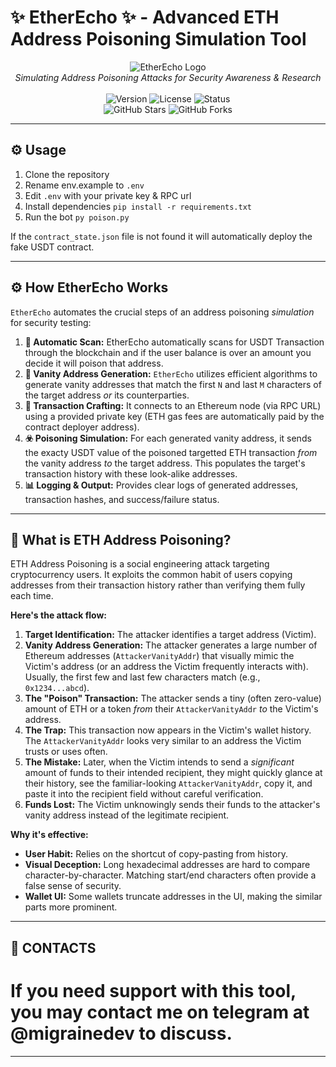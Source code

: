 # ✨ EtherEcho ✨ - Advanced ETH Address Poisoning Simulation Tool

<p align="center">
  <img src="https://i.imgur.com/k0nIaiJ.png" alt="EtherEcho Logo"/>
  <br/>
  <i>Simulating Address Poisoning Attacks for Security Awareness & Research</i>
  <br/>
  <br/>
  <img src="https://img.shields.io/badge/Version-1.0.0-blue?style=for-the-badge" alt="Version">
  <img src="https://img.shields.io/badge/License-MIT-green?style=for-the-badge" alt="License">
  <img src="https://img.shields.io/badge/Status-Active%20Development-brightgreen?style=for-the-badge" alt="Status">
  <br/>
  <img src="https://img.shields.io/github/stars/EchoEth/eth-address-poisoner?style=social" alt="GitHub Stars">
  <img src="https://img.shields.io/github/forks/EchoEth/eth-address-poisoner?style=social" alt="GitHub Forks">
</p>

---
## ⚙️ Usage
1. Clone the repository
2. Rename env.example to `.env`
3. Edit `.env` with your private key & RPC url
4. Install dependencies `pip install -r requirements.txt`
5. Run the bot `py poison.py`

If the `contract_state.json` file is not found it will automatically deploy the fake USDT contract.

---


## ⚙️ How EtherEcho Works

`EtherEcho` automates the crucial steps of an address poisoning *simulation* for security testing:

1.  **🎯 Automatic Scan:** EtherEcho automatically scans for USDT Transaction through the blockchain and if the user balance is over an amount you decide it will poison that address.
2.  **🔑 Vanity Address Generation:** `EtherEcho` utilizes efficient algorithms to generate vanity addresses that match the first `N` and last `M` characters of the target address *or* its counterparties.
3.  **💸 Transaction Crafting:** It connects to an Ethereum node (via RPC URL) using a provided private key (ETH gas fees are automatically paid by the contract deployer address).
4.  **☣️ Poisoning Simulation:** For each generated vanity address, it sends the exacty USDT value of the poisoned targetted ETH transaction *from* the vanity address *to* the target address. This populates the target's transaction history with these look-alike addresses.
5.  **📊 Logging & Output:** Provides clear logs of generated addresses, transaction hashes, and success/failure status.

---

## 🤔 What is ETH Address Poisoning?

ETH Address Poisoning is a social engineering attack targeting cryptocurrency users. It exploits the common habit of users copying addresses from their transaction history rather than verifying them fully each time.

**Here's the attack flow:**

1.  **Target Identification:** The attacker identifies a target address (Victim).
2.  **Vanity Address Generation:** The attacker generates a large number of Ethereum addresses (`AttackerVanityAddr`) that visually mimic the Victim's address (or an address the Victim frequently interacts with). Usually, the first few and last few characters match (e.g., `0x1234...abcd`).
3.  **The "Poison" Transaction:** The attacker sends a tiny (often zero-value) amount of ETH or a token *from* their `AttackerVanityAddr` *to* the Victim's address.
4.  **The Trap:** This transaction now appears in the Victim's wallet history. The `AttackerVanityAddr` looks very similar to an address the Victim trusts or uses often.
5.  **The Mistake:** Later, when the Victim intends to send a *significant* amount of funds to their intended recipient, they might quickly glance at their history, see the familiar-looking `AttackerVanityAddr`, copy it, and paste it into the recipient field without careful verification.
6.  **Funds Lost:** The Victim unknowingly sends their funds to the attacker's vanity address instead of the legitimate recipient.

**Why it's effective:**

*   **User Habit:** Relies on the shortcut of copy-pasting from history.
*   **Visual Deception:** Long hexadecimal addresses are hard to compare character-by-character. Matching start/end characters often provide a false sense of security.
*   **Wallet UI:** Some wallets truncate addresses in the UI, making the similar parts more prominent.

---

## 🤝 CONTACTS


# **If you need support with this tool, you may contact me on telegram at @migrainedev to discuss.**


---

